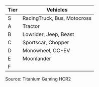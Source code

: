 Tier | Vehicles  
-- | --  
S | RacingTruck, Bus, Motocross  
A | Tractor  
B | Lowrider, Jeep, Beast  
C | Sportscar, Chopper  
D | Monowheel, CC-EV  
E | Moonlander  
F |   

Source: Titanium Gaming HCR2 
